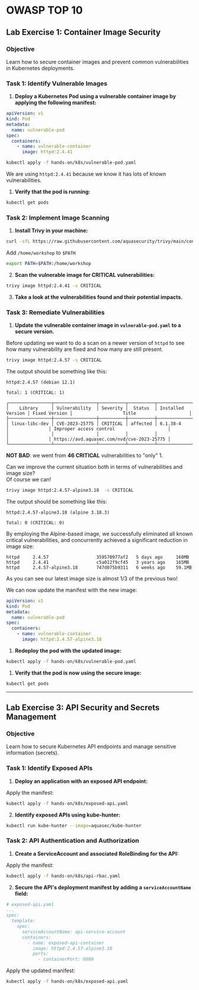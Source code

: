 # OWASP TOP 10

## Lab Exercise 1: Container Image Security

### Objective
Learn how to secure container images and prevent common vulnerabilities in Kubernetes deployments.

### Task 1: Identify Vulnerable Images

1. **Deploy a Kubernetes Pod using a vulnerable container image by applying the following manifest:**  


```yaml
apiVersion: v1
kind: Pod
metadata:
  name: vulnerable-pod
spec:
  containers:
    - name: vulnerable-container
      image: httpd:2.4.41
```  


```bash
kubectl apply -f hands-on/k8s/vulnerable-pod.yaml
```  


We are using `httpd:2.4.41` because we know it has lots of known vulnerabilities.  


1. **Verify that the pod is running:**  


```bash
kubectl get pods
```  


### Task 2: Implement Image Scanning

1. **Install Trivy in your machine:**  

```bash
curl -sfL https://raw.githubusercontent.com/aquasecurity/trivy/main/contrib/install.sh | sh -s -- -b /home/workshop v0.45.0
```  

Add `/home/workshop` to `$PATH`

```bash
export PATH=$PATH:/home/workshop
```

2. **Scan the vulnerable image for CRITICAL vulnerabilities:**  

```bash
trivy image httpd:2.4.41 -s CRITICAL
```  


3. **Take a look at the vulnerabilities found and their potential impacts.**  


### Task 3: Remediate Vulnerabilities

1. **Update the vulnerable container image in `vulnerable-pod.yaml` to a secure version.**  


Before updating we want to do a scan on a newer version of `httpd` to see how many vulnerability are fixed and how many are still present.  


```bash
trivy image httpd:2.4.57 -s CRITICAL
```  


The output should be something like this:  

```console
httpd:2.4.57 (debian 12.1)

Total: 1 (CRITICAL: 1)

┌────────────────┬────────────────┬──────────┬──────────┬───────────────────┬───────────────┬────────────────────────────────────────────┐
│    Library     │ Vulnerability  │ Severity │  Status  │ Installed Version │ Fixed Version │                   Title                    │
├────────────────┼────────────────┼──────────┼──────────┼───────────────────┼───────────────┼────────────────────────────────────────────┤
│ linux-libc-dev │ CVE-2023-25775 │ CRITICAL │ affected │ 6.1.38-4          │               │ Improper access control                    │
│                │                │          │          │                   │               │ https://avd.aquasec.com/nvd/cve-2023-25775 │
└────────────────┴────────────────┴──────────┴──────────┴───────────────────┴───────────────┴────────────────────────────────────────────┘
```  


**NOT BAD**: we went from **46 CRITICAL** vulnerabilities to "only" 1.  

Can we improve the current situation both in terms of vulnerabilities and image size?  
Of course we can!  

```bash
trivy image httpd:2.4.57-alpine3.18  -s CRITICAL
```  

The output should be something like this:

```console
httpd:2.4.57-alpine3.18 (alpine 3.18.3)

Total: 0 (CRITICAL: 0)
```  
By employing the Alpine-based image, we successfully eliminated all known critical vulnerabilities, and concurrently achieved a significant reduction in image size:  
```console
httpd     2.4.57                  359570977af2   5 days ago     168MB
httpd     2.4.41                  c5a012f9cf45   3 years ago    165MB
httpd     2.4.57-alpine3.18       747d075b9311   6 weeks ago    59.1MB
```  

As you can see our latest image size is almost 1/3 of the previous two!  


We can now update the manifest with the new image:

```yaml
apiVersion: v1
kind: Pod
metadata:
  name: vulnerable-pod
spec:
  containers:
    - name: vulnerable-container
      image: httpd:2.4.57-alpine3.18
```

1. **Redeploy the pod with the updated image:**
```bash
kubectl apply -f hands-on/k8s/vulnerable-pod.yaml
```

1. **Verify that the pod is now using the secure image:**
```bash
kubectl get pods
```

---

## Lab Exercise 3: API Security and Secrets Management

### Objective
Learn how to secure Kubernetes API endpoints and manage sensitive information (secrets).

### Task 1: Identify Exposed APIs

1. **Deploy an application with an exposed API endpoint:**

Apply the manifest:

```bash
kubectl apply -f hands-on/k8s/exposed-api.yaml
```

2. **Identify exposed APIs using kube-hunter:**

```bash
kubectl run kube-hunter --image=aquasec/kube-hunter
```

### Task 2: API Authentication and Authorization

1. **Create a ServiceAccount and associated RoleBinding for the API:**


Apply the manifest:

```bash
kubectl apply -f hands-on/k8s/api-rbac.yaml
```

2. **Secure the API's deployment manifest by adding a `serviceAccountName` field:**

```yaml
# exposed-api.yaml
...
spec:
  template:
    spec:
      serviceAccountName: api-service-account
      containers:
        - name: exposed-api-container
          image: httpd:2.4.57-alpine3.18
          ports:
            - containerPort: 8080
```

Apply the updated manifest:
```bash
kubectl apply -f hands-on/k8s/exposed-api.yaml
```
